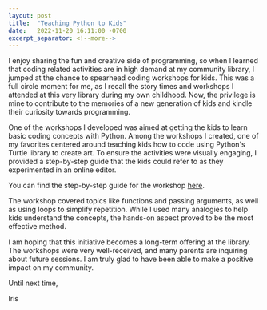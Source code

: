 ```yaml
---
layout: post
title:  "Teaching Python to Kids"
date:   2022-11-20 16:11:00 -0700
excerpt_separator: <!--more-->
---
```


I enjoy sharing the fun and creative side of programming, so when I learned that coding related activities are in high demand at my community library, I jumped at the chance to spearhead coding workshops for kids. <!--more--> This was a full circle moment for me, as I recall the story times and workshops I attended at this very library during my own childhood. Now, the privilege is mine to contribute to the memories of a new generation of kids and kindle their curiosity towards programming.

One of the workshops I developed was aimed at getting the kids to learn basic coding concepts with Python. Among the workshops I created, one of my favorites centered around teaching kids how to code using Python's Turtle library to create art. To ensure the activities were visually engaging, I provided a step-by-step guide that the kids could refer to as they experimented in an online editor.

You can find the step-by-step guide for the workshop <a href="https://irisxu.me/teachingTurtle/" class="accenttext2">here</a>.

The workshop covered topics like functions and passing arguments, as well as using loops to simplify repetition. While I used many analogies to help kids understand the concepts, the hands-on aspect proved to be the most effective method.

I am hoping that this initiative becomes a long-term offering at the library. The workshops were very well-received, and many parents are inquiring about future sessions. I am truly glad to have been able to make a positive impact on my community.

Until next time,

Iris